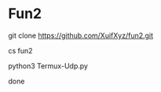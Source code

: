 # Fun2

git clone https://github.com/XuifXyz/fun2.git





cs fun2







python3 Termux-Udp.py




done
